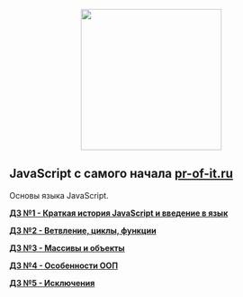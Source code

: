 <p align="center"><img src="http://pr-of-it.ru/public/courses/images/javascript-logo-whitebg.png" width="250"></p>

## JavaScript с самого начала [pr-of-it.ru](http://pr-of-it.ru/courses/js-1.html)
 Основы языка JavaScript.

**[ДЗ №1 - Краткая история JavaScript и введение в язык](https://github.com/skiphog/profit-js/blob/master/1.js)**

**[ДЗ №2 - Ветвление, циклы, функции](https://github.com/skiphog/profit-js/blob/master/2.js)**

**[ДЗ №3 - Массивы и объекты](https://github.com/skiphog/profit-js/blob/master/3.js)**

**[ДЗ №4 - Особенности ООП](https://github.com/skiphog/profit-js/blob/master/work-4.md)**

**[ДЗ №5 - Исключения](https://github.com/skiphog/profit-js/blob/master/work-5.md)**